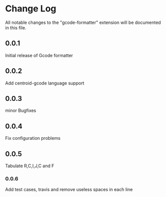 # Change Log

All notable changes to the "gcode-formatter" extension will be documented in this file.

## 0.0.1

Initial release of Gcode formatter

## 0.0.2

Add centroid-gcode language support 

## 0.0.3

minor Bugfixes

## 0.0.4

Fix configuration problems

## 0.0.5

Tabulate R,C,I,J,C and F

### 0.0.6

Add test cases, travis and remove useless spaces in each line